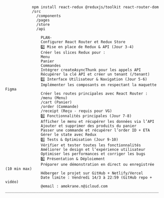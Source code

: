 				npm install react-redux @reduxjs/toolkit react-router-dom
				/src
				  /components
				  /pages
				  /store
				  /api

   					PLAN-
					Configurer React Router et Redux Store
					2️⃣ Mise en place de Redux & API (Jour 3-4)
					Créer les slices Redux pour :
					Menu
					Panier
					Commandes
					Intégrer createAsyncThunk pour les appels API
					Récupérer la clé API et créer un tenant (/tenant)
					3️⃣ Interface Utilisateur & Navigation (Jour 5-6)
					Implémenter les composants en respectant la maquette Figma
					Créer les routes principales avec React Router :
					/menu (Menu)
					/cart (Panier)
					/order (Commande)
					/receipt (Reçu - requis pour VG)
					4️⃣ Fonctionnalités principales (Jour 7-8)
					Afficher le menu et récupérer les données via l’API
					Ajouter et supprimer des produits du panier
					Passer une commande et récupérer l’order ID + ETA
					Gérer le state avec Redux
					5️⃣ Tests & Optimisation (Jour 9-10)
					Vérifier et tester toutes les fonctionnalités
					Améliorer le design et l’expérience utilisateur
					Optimiser les performances et corriger les bugs
					6️⃣ Présentation & Déploiement
					Préparer une démonstration en direct ou enregistrée (10 min max)
					Héberger le projet sur GitHub + Netlify/Vercel
					Date limite : Vendredi 14/3 à 22:59 (GitHub repo + vidéo)
	 				@email : amokrane.n@icloud.com _____________________________________________________________________
